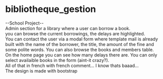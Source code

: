 bibliotheque_gestion
====================
--School Project--  
Admin section for a library where a user can borrow a book.  
you can browse the current borrowings, the delays are highlighted.  
You can contact the user via a modal form where template mail is already built with the name of the borrower, the title, the amount of the fine and some polite words.
You can also browse the books and members table.  
On the home page you can see how many delays there are. You can only select availaible books in the form (aint-it crazy?).  
All of that in french with french comment... I know thats baaad...  
The design is made with bootstrap
